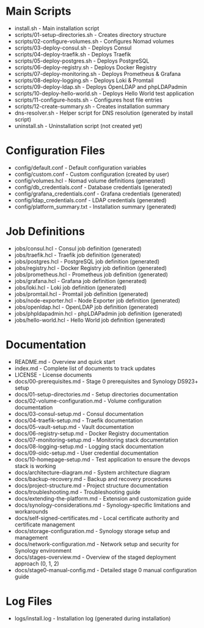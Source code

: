 # Main Scripts

- install.sh - Main installation script
- scripts/01-setup-directories.sh - Creates directory structure
- scripts/02-configure-volumes.sh - Configures Nomad volumes
- scripts/03-deploy-consul.sh - Deploys Consul
- scripts/04-deploy-traefik.sh - Deploys Traefik
- scripts/05-deploy-postgres.sh - Deploys PostgreSQL
- scripts/06-deploy-registry.sh - Deploys Docker Registry
- scripts/07-deploy-monitoring.sh - Deploys Prometheus & Grafana
- scripts/08-deploy-logging.sh - Deploys Loki & Promtail
- scripts/09-deploy-ldap.sh - Deploys OpenLDAP and phpLDAPadmin
- scripts/10-deploy-hello-world.sh - Deploys Hello World test application
- scripts/11-configure-hosts.sh - Configures host file entries
- scripts/12-create-summary.sh - Creates installation summary
- dns-resolver.sh - Helper script for DNS resolution (generated by install script)
- uninstall.sh - Uninstallation script (not created yet)

# Configuration Files

- config/default.conf - Default configuration variables
- config/custom.conf - Custom configuration (created by user)
- config/volumes.hcl - Nomad volume definitions (generated)
- config/db_credentials.conf - Database credentials (generated)
- config/grafana_credentials.conf - Grafana credentials (generated)
- config/ldap_credentials.conf - LDAP credentials (generated)
- config/platform_summary.txt - Installation summary (generated)

# Job Definitions

- jobs/consul.hcl - Consul job definition (generated)
- jobs/traefik.hcl - Traefik job definition (generated)
- jobs/postgres.hcl - PostgreSQL job definition (generated)
- jobs/registry.hcl - Docker Registry job definition (generated)
- jobs/prometheus.hcl - Prometheus job definition (generated)
- jobs/grafana.hcl - Grafana job definition (generated)
- jobs/loki.hcl - Loki job definition (generated)
- jobs/promtail.hcl - Promtail job definition (generated)
- jobs/node-exporter.hcl - Node Exporter job definition (generated)
- jobs/openldap.hcl - OpenLDAP job definition (generated)
- jobs/phpldapadmin.hcl - phpLDAPadmin job definition (generated)
- jobs/hello-world.hcl - Hello World job definition (generated)

# Documentation

- README.md - Overview and quick start
- index.md - Complete list of documents to track updates
- LICENSE - License documents
- docs/00-prerequisites.md - Stage 0 prerequisites and Synology DS923+ setup
- docs/01-setup-directories.md - Setup directories documentation
- docs/02-volume-configuration.md - Volume configuration documentation
- docs/03-consul-setup.md - Consul documentation
- docs/04-traefik-setup.md - Traefik documentation
- docs/05-vault-setup.md - Vault documentation
- docs/06-registry-setup.md - Docker Registry documentation
- docs/07-monitoring-setup.md - Monitoring stack documentation
- docs/08-logging-setup.md - Logging stack documentation
- docs/09-oidc-setup.md - User credential documentation
- docs/10-homepage-setup.md - Test application to ensure the devops stack is working
- docs/architecture-diagram.md - System architecture diagram
- docs/backup-recovery.md - Backup and recovery procedures
- docs/project-structure.md - Project structure documentation
- docs/troubleshooting.md - Troubleshooting guide
- docs/extending-the-platform.md - Extension and customization guide
- docs/synology-considerations.md - Synology-specific limitations and workarounds
- docs/self-signed-certificates.md - Local certificate authority and certificate management
- docs/storage-configuration.md - Synology storage setup and management
- docs/network-configuration.md - Network setup and security for Synology environment
- docs/stages-overview.md - Overview of the staged deployment approach (0, 1, 2)
- docs/stage0-manual-config.md - Detailed stage 0 manual configuration guide

# Log Files

- logs/install.log - Installation log (generated during installation)